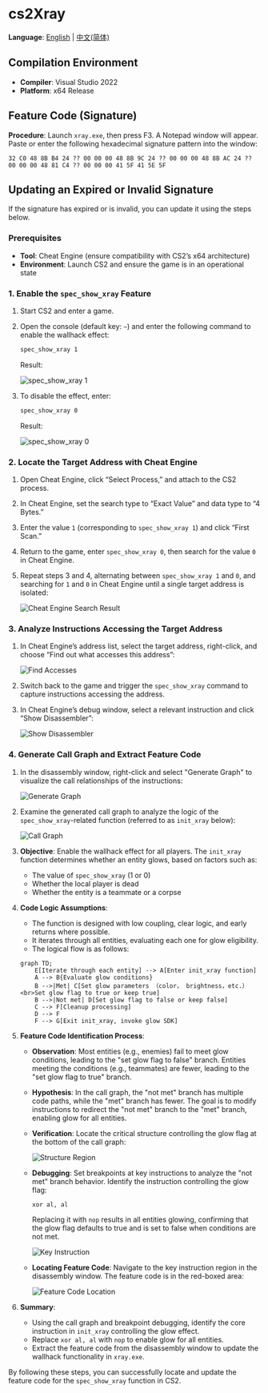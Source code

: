 # cs2Xray

**Language**: [English](#) | [中文(简体)](README_CN.md)

## Compilation Environment
- **Compiler**: Visual Studio 2022
- **Platform**: x64 Release

## Feature Code (Signature)
**Procedure**: Launch `xray.exe`, then press F3. A Notepad window will appear. Paste or enter the following hexadecimal signature pattern into the window: 
```text
32 C0 48 8B B4 24 ?? 00 00 00 48 8B 9C 24 ?? 00 00 00 48 8B AC 24 ?? 00 00 00 48 81 C4 ?? 00 00 00 41 5F 41 5E 5F
```
## Updating an Expired or Invalid Signature

If the signature has expired or is invalid, you can update it using the steps below.

### Prerequisites
- **Tool**: Cheat Engine (ensure compatibility with CS2’s x64 architecture)
- **Environment**: Launch CS2 and ensure the game is in an operational state

### 1. Enable the `spec_show_xray` Feature
1. Start CS2 and enter a game.
2. Open the console (default key: `~`) and enter the following command to enable the wallhack effect:

   ```bash
   spec_show_xray 1
   ```
   Result:

   ![spec_show_xray 1](readme-asset/console1.png)
3. To disable the effect, enter:

   ```bash
   spec_show_xray 0
   ```
   Result:

   ![spec_show_xray 0](readme-asset/console0.png)

### 2. Locate the Target Address with Cheat Engine
1. Open Cheat Engine, click “Select Process,” and attach to the CS2 process.
2. In Cheat Engine, set the search type to “Exact Value” and data type to “4 Bytes.”
3. Enter the value `1` (corresponding to `spec_show_xray 1`) and click “First Scan.”
4. Return to the game, enter `spec_show_xray 0`, then search for the value `0` in Cheat Engine.
5. Repeat steps 3 and 4, alternating between `spec_show_xray 1` and `0`, and searching for `1` and `0` in Cheat Engine until a single target address is isolated:

   ![Cheat Engine Search Result](readme-asset/CEres.png)

### 3. Analyze Instructions Accessing the Target Address
1. In Cheat Engine’s address list, select the target address, right-click, and choose “Find out what accesses this address”:

   ![Find Accesses](readme-asset/CE1.png)
2. Switch back to the game and trigger the `spec_show_xray` command to capture instructions accessing the address.
3. In Cheat Engine’s debug window, select a relevant instruction and click “Show Disassembler”:

   ![Show Disassembler](readme-asset/CE2.png)

### 4. Generate Call Graph and Extract Feature Code

1. In the disassembly window, right-click and select "Generate Graph" to visualize the call relationships of the instructions:

   ![Generate Graph](readme-asset/CE3.png)

2. Examine the generated call graph to analyze the logic of the `spec_show_xray`-related function (referred to as `init_xray` below):

   ![Call Graph](readme-asset/tb1.png)

3. **Objective**: Enable the wallhack effect for all players. The `init_xray` function determines whether an entity glows, based on factors such as:

   - The value of `spec_show_xray` (1 or 0)
   - Whether the local player is dead
   - Whether the entity is a teammate or a corpse

4. **Code Logic Assumptions**:

   - The function is designed with low coupling, clear logic, and early returns where possible.
   - It iterates through all entities, evaluating each one for glow eligibility.
   - The logical flow is as follows:

   ```mermaid
   graph TD;
       E[Iterate through each entity] --> A[Enter init_xray function]
       A --> B{Evaluate glow conditions}
       B -->|Met| C[Set glow parameters （color， brightness，etc.）<br>Set glow flag to true or keep true]
       B -->|Not met| D[Set glow flag to false or keep false]
       C --> F[Cleanup processing]
       D --> F
       F --> G[Exit init_xray, invoke glow SDK]
   ```

5. **Feature Code Identification Process**:

   - **Observation**: Most entities (e.g., enemies) fail to meet glow conditions, leading to the "set glow flag to false" branch. Entities meeting the conditions (e.g., teammates) are fewer, leading to the "set glow flag to true" branch.
   - **Hypothesis**: In the call graph, the "not met" branch has multiple code paths, while the "met" branch has fewer. The goal is to modify instructions to redirect the "not met" branch to the "met" branch, enabling glow for all entities.
   - **Verification**: Locate the critical structure controlling the glow flag at the bottom of the call graph:

     ![Structure Region](readme-asset/tb3.png)

   - **Debugging**: Set breakpoints at key instructions to analyze the "not met" branch behavior. Identify the instruction controlling the glow flag:

     ```assembly
     xor al, al
     ```

     Replacing it with `nop` results in all entities glowing, confirming that the glow flag defaults to true and is set to false when conditions are not met.

     ![Key Instruction](readme-asset/xrayinG.png)

   - **Locating Feature Code**: Navigate to the key instruction region in the disassembly window. The feature code is in the red-boxed area:

     ![Feature Code Location](readme-asset/CE4.png)

6. **Summary**:

   - Using the call graph and breakpoint debugging, identify the core instruction in `init_xray` controlling the glow effect.
   - Replace `xor al, al` with `nop` to enable glow for all entities.
   - Extract the feature code from the disassembly window to update the wallhack functionality in `xray.exe`.

By following these steps, you can successfully locate and update the feature code for the `spec_show_xray` function in CS2.